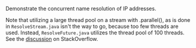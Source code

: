 Demonstrate the concurrent name resolution of IP addresses.

Note that utilizing a large thread pool on a stream with .parallel(),
as is done in `ResolveStream.java` isn't the way to go, because too few
threads are used.
Instead, `ResolveFuture.java` utilizes the thread pool of 100 threads.
See the [discussion](http://stackoverflow.com/questions/35581819/how-can-i-process-a-java-stream-with-more-than-the-default-number-of-threads)
on StackOverflow.
